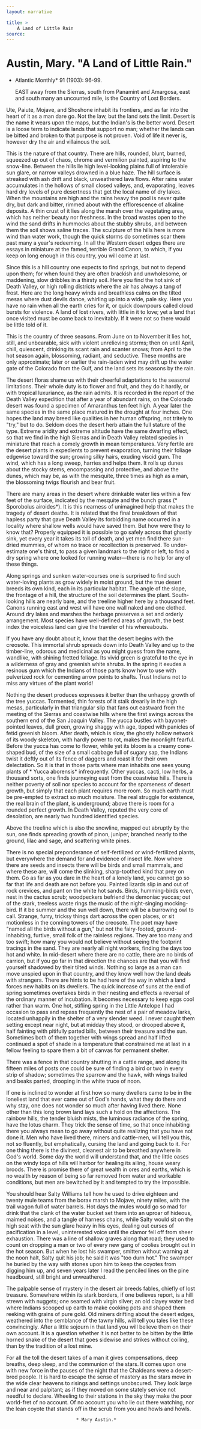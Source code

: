 ```yaml
---
layout: narrative

title: >
    A Land of Little Rain
source: 
---
```


      
#  Austin, Mary.  "A Land of Little Rain." 
* Atlantic Monthly* 91 (1903): 96-99. 

   EAST away from the Sierras, south from Panamint and Amargosa, east and south many an uncounted mile, is the Country of Lost Borders. 

Ute, Paiute, Mojave, and Shoshone inhabit its frontiers, and as far into the heart of it as a man dare go.  Not the law, but the land sets the limit.  Desert is the name it wears upon the maps, but the Indian's is the better word.  Desert is a loose term to indicate lands that support no man; whether the lands can be bitted and broken to that purpose is not proven.  Void of life it never is, however dry the air and villainous the soil. 

This is the nature of that country.  There are hills, rounded, blunt, burned, squeezed up out of chaos, chrome and vermilion painted, aspiring to the snow-line.  Between the hills lie high level-looking plains full of intolerable sun glare, or narrow valleys drowned in a blue haze.  The hill surface is streaked with ash drift and black, unweathered lava flows.  After rains water accumulates in the hollows of small closed valleys, and, evaporating, leaves hard dry levels of pure desertness that get the local name of dry lakes.  When the mountains are high and the rains heavy the pool is never quite dry, but dark and bitter, rimmed about with the efflorescence of alkaline deposits.  A thin crust of it lies along the marsh over the vegetating area, which has neither beauty nor freshness.  In the broad wastes open to the wind the sand drifts in hummocks about the stubby shrubs, and between them the soil shows saline traces.  The sculpture of the hills here is more wind than water work, though the quick storms do sometimes scar them past many a year's redeeming.  In all the Western desert edges there are essays in miniature at the famed, terrible Grand Canon, to which, if you keep on long enough in this country, you will come at last. 

Since this is a hill country one expects to find springs, but not to depend upon them; for when found they are often brackish and unwholesome, or maddening, slow dribbles in a thirsty soil.  Here you find the hot sink of Death Valley, or high rolling districts where the air has always a tang of frost.  Here are the long heavy winds and breathless calms on the tilted mesas where dust devils dance, whirling up into a wide, pale sky.  Here you have no rain when all the earth cries for it, or quick downpours called cloud bursts for violence.  A land of lost rivers, with little in it to love; yet a land that once visited must be come back to inevitably. If it were not so there would be little told of it. 

This is the country of three seasons.  From June on to November it lies hot, still, and unbearable, sick with violent unrelieving storms; then on until April, chill, quiescent, drinking its scant rain and scanter snows; from April to the hot season again, blossoming, radiant, and seductive.  These months are only approximate; later or earlier the rain-laden wind may drift up the water gate of the Colorado from the Gulf, and the land sets its seasons by the rain. 

The desert floras shame us with their cheerful adaptations to the seasonal   limitations.  Their whole duty is to flower and fruit, and they do it hardly, or with tropical luxuriance, as the rain admits.  It is recorded in the report of the Death Valley expedition that after a year of abundant rains, on the Colorado desert was found a specimen of Amaranthus ten feet high.  A year later the same species in the same place matured in the drought at four inches.  One hopes the land may breed like qualities in her human offspring, not tritely to "try," but to do.  Seldom does the desert herb attain the full stature of the type.  Extreme aridity and extreme altitude have the same dwarfing effect, so that we find in the high Sierras and in Death Valley related species in miniature that reach a comely growth in mean temperatures.  Very fertile are the desert plants in expedients to prevent evaporation, turning their foliage edgewise toward the sun; growing silky hairs, exuding viscid gum.  The wind, which has a long sweep, harries and helps them.  It rolls up dunes about the stocky stems, encompassing and protective, and above the dunes, which may be, as with the mesquite, three times as high as a man, the blossoming twigs flourish and bear fruit. 

There are many areas in the desert where drinkable water lies within a few feet of the surface, indicated by the mesquite and the bunch grass (* Sporobolus airoides*).  It is this nearness of unimagined help that makes the tragedy of desert deaths.  It is related that the final breakdown of that hapless party that gave Death Valley its forbidding name occurred in a locality where shallow wells would have saved them.  But how were they to know that?  Properly equipped it is possible to go safely across that ghastly sink, yet every year it takes its toll of death, and yet men find there sun-dried mummies, of whom no trace or recollection is preserved.  To under-estimate one's thirst, to pass a given landmark to the right or left, to find a dry spring where one looked for running water—there is no help for any of these things. 

Along springs and sunken water-courses one is surprised to find such water-loving plants as grow widely in moist ground, but the true desert breeds its own kind, each in its particular habitat.  The angle of the slope, the frontage of a hill, the structure of the soil determines the plant.  South-looking hills are nearly bare, and the treeline higher here by a thousand feet. Canons running east and west will have one wall naked and one clothed.  Around dry lakes and marshes the herbage preserves a set and orderly arrangement.  Most species have well-defined areas of growth, the best index the voiceless land can give the traveler of his whereabouts. 

If you have any doubt about it, know that the desert begins with the creosote.  This immortal shrub spreads down into Death Valley and up to the timber-line, odorous and medicinal as you might guess from the name, wandlike, with shining fretted foliage. Its vivid green is grateful to the eye in a wilderness of gray and greenish white shrubs.  In the spring it exudes a resinous gum which the Indians of those parts know how to use with pulverized rock for cementing arrow points to shafts.  Trust Indians not to miss any virtues of the plant world! 

Nothing the desert produces expresses it better than the unhappy growth of the tree yuccas.  Tormented, thin forests of it stalk drearily in the high mesas, particularly in that triangular slip that fans out eastward from the meeting of the Sierras and coastwise hills where the first swings across the southern end of the San Joaquin Valley.  The yucca bustles with bayonet-pointed leaves, dull green, growing shaggy with age, tipped with panicles of fetid greenish bloom.  After death, which is slow, the ghostly hollow network of its woody skeleton, with hardly power to rot, makes the moonlight fearful.   Before the yucca has come to flower, while yet its bloom is a creamy cone-shaped bud, of the size of a small cabbage full of sugary sap, the Indians twist it deftly out of its fence of daggers and roast it for their own delectation.  So it is that in those parts where man inhabits one sees young plants of * Yucca aborensis* infrequently.  Other yuccas, cacti, low herbs, a thousand sorts, one finds journeying east from the coastwise hills.  There is neither poverty of soil nor species to account for the sparseness of desert growth, but simply that each plant requires more room.  So much earth must be pre-empted to extract so much moisture.  The real struggle for existence, the real brain of the plant, is underground; above there is room for a rounded perfect growth.  In Death Valley, reputed the very core of desolation, are nearly two hundred identified species. 

Above the treeline which is also the snowline, mapped out abruptly by the sun, one finds spreading growth of pinon, juniper, branched nearly to the ground, lilac and sage, and scattering white pines. 

There is no special preponderance of self-fertilized or wind-fertilized plants, but everywhere the demand for and evidence of insect life.  Now where there are seeds and insects there will be birds and small mammals, and where these are, will come the slinking, sharp-toothed kind that prey on them.  Go as far as you dare in the heart of a lonely land, you cannot go so far that life and death are not before you.  Painted lizards slip in and out of rock crevices, and pant on the white hot sands.  Birds, humming-birds even, nest in the cactus scrub; woodpeckers befriend the demoniac yuccas; out of the stark, treeless waste rings the music of the night-singing mocking-bird.  If it be summer and the sun well down, there will be a burrowing owl to call.  Strange, furry, tricksy things dart across the open places, or sit motionless in the conning towers of the creosote.  The poet may have "named all the birds without a gun," but not the fairy-footed, ground-inhabiting, furtive, small folk of the rainless regions.  They are too many and too swift; how many you would not believe without seeing the footprint tracings in the sand.  They are nearly all night workers, finding the days too hot and white.  In mid-desert where there are no cattle, there are no birds of carrion, but if you go far in that direction the chances are that you will find yourself shadowed by their tilted winds.  Nothing so large as a man can move unspied upon in that country, and they know well how the land deals with strangers.  There are hints to be had here of the way in which a land forces new habits on its dwellers.  The quick increase of suns at the end of spring sometimes overtakes birds in their nesting and effects a reversal of the ordinary manner of incubation.  It becomes necessary to keep eggs cool rather than warm.  One hot, stifling spring in the Little Antelope I had occasion to pass and repass frequently the nest of a pair of meadow larks, located unhappily in the shelter of a very slender weed.  I never caught them setting except near night, but at midday they stood, or drooped above it, half fainting with pitifully parted bills, between their treasure and the sun.  Sometimes both of them together with wings spread and half lifted continued a spot of shade in a temperature that constrained me at last in a fellow feeling to spare them a bit of canvas for permanent shelter. 

There was a fence in that country shutting in a cattle range, and along its fifteen miles of posts one could be sure of finding a bird or two in every strip of shadow; sometimes the sparrow and the hawk, with wings trailed and beaks parted, drooping in the white truce of noon. 

If one is inclined to wonder at first how so many dwellers came to be in the loneliest land that ever came out of   God's hands, what they do there and why stay, one does not wonder so much after having lived there.  None other than this long brown land lays such a hold on the affections.  The rainbow hills, the tender bluish mists, the luminous radiance of the spring, have the lotus charm.  They trick the sense of time, so that once inhabiting there you always mean to go away without quite realizing that you have not done it.  Men who have lived there, miners and cattle-men, will tell you this, not so fluently, but emphatically, cursing the land and going back to it.  For one thing there is the divinest, cleanest air to be breathed anywhere in God's world.  Some day the world will understand that, and the little oases on the windy tops of hills will harbor for healing its ailing, house weary broods. There is promise there of great wealth in ores and earths, which is no wealth by reason of being so far removed from water and workable conditions, but men are bewitched by it and tempted to try the impossible. 

You should hear Salty Williams tell how he used to drive eighteen and twenty mule teams from the borax marsh to Mojave, ninety miles, with the trail wagon full of water barrels.  Hot days the mules would go so mad for drink that the clank of the water bucket set them into an uproar of hideous, maimed noises, and a tangle of harness chains, while Salty would sit on the high seat with the sun glare heavy in his eyes, dealing out curses of pacification in a level, uninterested voice until the clamor fell off from sheer exhaustion.  There was a line of shallow graves along that road; they used to count on dropping a man or two of every new gang of coolies brought out in the hot season.  But when he lost his swamper, smitten without warning at the noon halt, Salty quit his job; he said it was "too durn hot."  The swamper he buried by the way with stones upon him to keep the coyotes from digging him up, and seven years later I read the penciled lines on the pine headboard, still bright and unweathered. 

The palpable sense of mystery in the desert air breeds fables, chiefly of lost treasure.  Somewhere within its stark borders, if one believes report, is a hill strewn with nuggets; one seamed with virgin silver; an old clayey water bed where Indians scooped up earth to make cooking pots and shaped them reeking with grains of pure gold.  Old miners drifting about the desert edges, weathered into the semblance of the tawny hills, will tell you tales like these convincingly.  After a little sojourn in that land you will believe them on their own account.  It is a question whether it is not better to be bitten by the little horned snake of the desert that goes sidewise and strikes without coiling, than by the tradition of a lost mine. 

For all the toll the desert takes of a man it gives compensations, deep breaths, deep sleep, and the communion of the stars.  It comes upon one with new force in the pauses of the night that the Chaldeans were a desert-bred people.  It is hard to escape the sense of mastery as the stars move in the wide clear heavens to risings and settings unobscured.  They look large and near and palpitant; as if they moved on some stately service not needful to declare.  Wheeling to their stations in the sky they make the poor world-fret of no account.  Of no account you who lie out there watching, nor the lean coyote that stands off in the scrub from you and howls and howls. 

                              * Mary Austin.* 

     